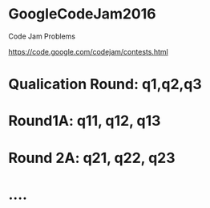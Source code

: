 # GoogleCodeJam2016
Code Jam Problems

https://code.google.com/codejam/contests.html

# Qualication Round: q1,q2,q3
# Round1A: q11, q12, q13
# Round 2A: q21, q22, q23
# ....
